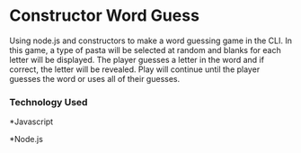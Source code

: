 # Constructor Word Guess

Using node.js and constructors to make a word guessing game in the CLI. In this game, a type of pasta will be selected at random and blanks for each letter will be displayed. The player guesses a letter in the word and if correct, the letter will be revealed. Play will continue until the player guesses the word or uses all of their guesses.

### Technology Used

\*Javascript

\*Node.js
